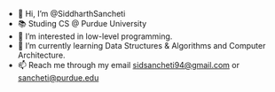 - 👋 Hi, I’m @SiddharthSancheti
- 📚 Studing CS @ Purdue University
- 👀 I’m interested in low-level programming.
- 🌱 I’m currently learning Data Structures & Algorithms and Computer Architecture.
- 📫 Reach me through my email sidsancheti94@gmail.com or sancheti@purdue.edu

<!---
SiddharthSancheti/SiddharthSancheti is a ✨ special ✨ repository because its `README.md` (this file) appears on your GitHub profile.
You can click the Preview link to take a look at your changes.
--->
